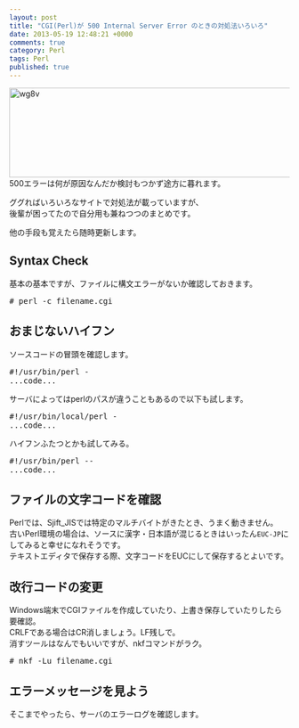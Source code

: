 ```yaml
---
layout: post
title: "CGI(Perl)が 500 Internal Server Error のときの対処法いろいろ"
date: 2013-05-19 12:48:21 +0000
comments: true
category: Perl
tags: Perl
published: true
---
```


[<img class="aligncenter size-full wp-image-208" alt="wg8v" src="http://labo.in-ception.com/wp-content/uploads/2013/08/wg8v.png" width="769" height="161" />][1]  
500エラーは何が原因なんだか検討もつかず途方に暮れます。

[1]: http://labo.in-ception.com/wp-content/uploads/2013/08/wg8v.png

ググればいろいろなサイトで対処法が載っていますが、  
後輩が困ってたので自分用も兼ねつつのまとめです。

他の手段も覚えたら随時更新します。

## Syntax Check

基本の基本ですが、ファイルに構文エラーがないか確認しておきます。

<pre lang="sh"># perl -c filename.cgi</pre>

## おまじないハイフン

ソースコードの冒頭を確認します。

<pre lang="sh">#!/usr/bin/perl -
...code...</pre>

サーバによってはperlのパスが違うこともあるので以下も試します。

<pre lang="sh">#!/usr/bin/local/perl -
...code...</pre>

ハイフンふたつとかも試してみる。

<pre lang="sh">#!/usr/bin/perl --
...code...</pre>

## ファイルの文字コードを確認

Perlでは、Sjift_JISでは特定のマルチバイトがきたとき、うまく動きません。  
古いPerl環境の場合は、ソースに漢字・日本語が混じるときはいったん`EUC-JP`にしてみると幸せになれそうです。  
テキストエディタで保存する際、文字コードをEUCにして保存するとよいです。

## 改行コードの変更

Windows端末でCGIファイルを作成していたり、上書き保存していたりしたら要確認。  
CRLFである場合はCR消しましょう。LF残しで。  
消すツールはなんでもいいですが、nkfコマンドがラク。

<pre lang="sh"># nkf -Lu filename.cgi</pre>

## エラーメッセージを見よう

そこまでやったら、サーバのエラーログを確認します。